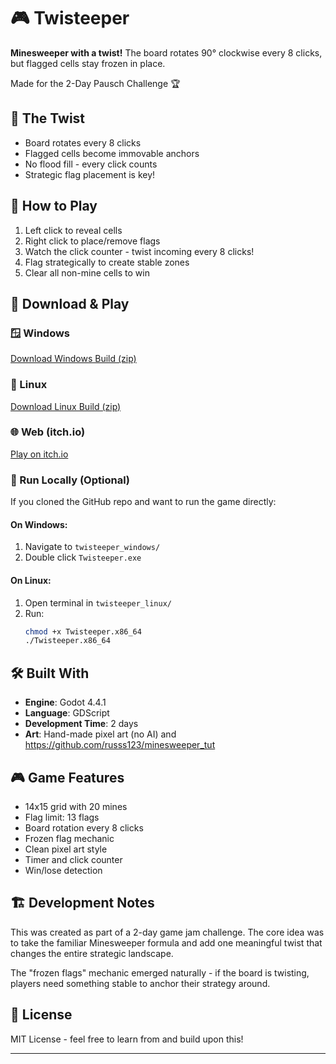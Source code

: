 # 🎮 Twisteeper

**Minesweeper with a twist!** The board rotates 90° clockwise every 8 clicks, but flagged cells stay frozen in place.

Made for the 2-Day Pausch Challenge 🏆

## 🌟 The Twist

- Board rotates every 8 clicks
- Flagged cells become immovable anchors
- No flood fill - every click counts
- Strategic flag placement is key!

## 🎯 How to Play

1. Left click to reveal cells
2. Right click to place/remove flags
3. Watch the click counter - twist incoming every 8 clicks!
4. Flag strategically to create stable zones
5. Clear all non-mine cells to win

## 🚀 Download & Play

### 🪟 Windows
[Download Windows Build (zip)](https://github.com/GurKalra/twisteeper/releases/latest)

### 🐧 Linux  
[Download Linux Build (zip)](https://github.com/GurKalra/twisteeper/releases/latest)

### 🌐 Web (itch.io)
[Play on itch.io](https://gurgames.itch.io/twisteeper)

### 🧰 Run Locally (Optional)

If you cloned the GitHub repo and want to run the game directly:

#### On Windows:
1. Navigate to `twisteeper_windows/`
2. Double click `Twisteeper.exe`

#### On Linux:
1. Open terminal in `twisteeper_linux/`
2. Run:  
   ```bash
   chmod +x Twisteeper.x86_64
   ./Twisteeper.x86_64


## 🛠️ Built With

- **Engine**: Godot 4.4.1
- **Language**: GDScript
- **Development Time**: 2 days
- **Art**: Hand-made pixel art (no AI) and https://github.com/russs123/minesweeper_tut


## 🎮 Game Features

- 14x15 grid with 20 mines
- Flag limit: 13 flags
- Board rotation every 8 clicks
- Frozen flag mechanic
- Clean pixel art style
- Timer and click counter
- Win/lose detection

## 🏗️ Development Notes

This was created as part of a 2-day game jam challenge. The core idea was to take the familiar Minesweeper formula and add one meaningful twist that changes the entire strategic landscape.

The "frozen flags" mechanic emerged naturally - if the board is twisting, players need something stable to anchor their strategy around.


## 📄 License

MIT License - feel free to learn from and build upon this!

---

